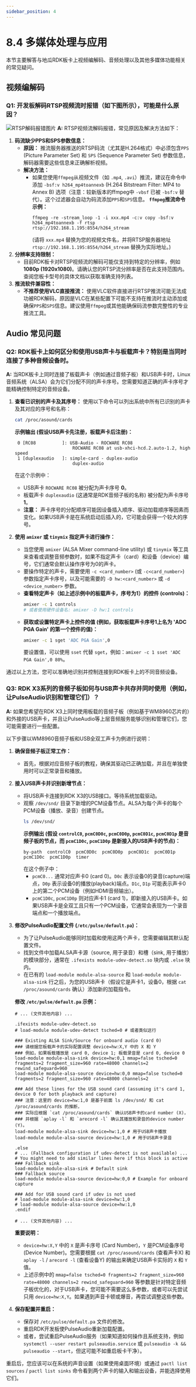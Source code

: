 ```yaml
---
sidebar_position: 4
---
```


# 8.4 多媒体处理与应用

本节主要解答与地瓜RDK板卡上视频编解码、音频处理以及其他多媒体功能相关的常见疑问。

## 视频编解码

### Q1: 开发板解码RTSP视频流时报错（如下图所示），可能是什么原因？
![RTSP解码报错图片](../../static/img/08_FAQ/image/multimedia/image-20220728110439753.png)
**A:** RTSP视频流解码报错，常见原因及解决方法如下：
1.  **码流缺少PPS和SPS参数信息：**
    * **原因：** 推流服务器推送的RTSP码流（尤其是H.264格式）中必须包含`PPS` (Picture Parameter Set) 和 `SPS` (Sequence Parameter Set) 参数信息，解码器需要这些信息来正确解析视频。
    * **解决方法：**
        * 如果您使用`ffmpeg`从视频文件（如 `.mp4`, `.avi`）推流，建议在命令中添加 `-bsf:v h264_mp4toannexb` (H.264 Bitstream Filter: MP4 to Annex B) 选项（注意：较新版本的ffmpeg中 `-vbsf` 已被 `-bsf:v` 替代）。这个过滤器会自动为码流添加`PPS`和`SPS`信息。
            **`ffmpeg`推流命令示例：**
            ```
            ffmpeg -re -stream_loop -1 -i xxx.mp4 -c:v copy -bsf:v h264_mp4toannexb -f rtsp rtsp://192.168.1.195:8554/h264_stream
            ```
            (请将 `xxx.mp4` 替换为您的视频文件名，并将RTSP服务器地址 `rtsp://192.168.1.195:8554/h264_stream` 替换为实际地址。)
2.  **分辨率支持限制：**
    * 目前RDK板卡对RTSP视频流的解码可能仅支持到特定的分辨率，例如 **1080p (1920x1080)**。请确认您的RTSP流分辨率是否在此支持范围内。查阅您板卡型号的具体文档以获取准确支持列表。
3.  **推流软件兼容性：**
    * **不推荐使用VLC直接推流：** 使用VLC软件直接进行RTSP推流可能无法成功被RDK解码，原因是VLC在某些配置下可能不支持在推流时主动添加或确保`PPS`和`SPS`信息。建议使用`ffmpeg`或其他能确保码流参数完整性的专业推流工具。

## Audio 常见问题

### Q2: RDK板卡上如何区分和使用USB声卡与板载声卡？特别是当同时连接了多种音频设备时。
**A:** 当RDK板卡上同时连接了板载声卡（例如通过音频子板）和USB声卡时，Linux音频系统（ALSA）会为它们分配不同的声卡序号。您需要知道正确的声卡序号才能精确控制特定的音频设备。

1.  **查看已识别的声卡及其序号：**
    使用以下命令可以列出系统中所有已识别的声卡及其对应的序号和名称：
    ```bash
    cat /proc/asound/cards
    ```
    **示例输出 (假设USB声卡先注册，板载声卡后注册)：**
    ```text
     0 [RC08          ]: USB-Audio - ROCWARE RC08
                          ROCWARE RC08 at usb-xhci-hcd.2.auto-1.2, high speed
     1 [duplexaudio   ]: simple-card - duplex-audio
                          duplex-audio
    ```
    在这个示例中：
    * USB声卡 `ROCWARE RC08` 被分配为声卡序号 **0**。
    * 板载声卡 `duplexaudio` (这通常是RDK音频子板的名称) 被分配为声卡序号 **1**。
    * **注意：** 声卡序号的分配顺序可能因设备插入顺序、驱动加载顺序等因素而变化。如果USB声卡是在系统启动后插入的，它可能会获得一个较大的序号。

2.  **使用 `amixer` 或 `tinymix` 指定声卡进行操作：**
    * 当您使用 `amixer` (ALSA Mixer command-line utility) 或 `tinymix` 等工具来查看或调整音频参数时，如果不指定声卡（card）和设备（device）编号，它们通常会默认操作序号为0的声卡。
    * 要操作特定的声卡，需要使用 `-c <card_number>` (或 `-c<card_number>`) 参数指定声卡序号，以及可能需要的 `-D hw:<card_number>` 或 `-d <device_number>` 参数。
    * **查看特定声卡（如上述示例中的板载声卡，序号为1）的控件 (controls)：**
        ```bash
        amixer -c 1 controls 
        # 或者使用硬件设备名: amixer -D hw:1 controls
        ```
    * **获取或设置特定声卡上控件的值 (例如，获取板载声卡序号1上名为 'ADC PGA Gain' 的第一个控件的值)：**
        ```bash
        amixer -c 1 sget 'ADC PGA Gain',0
        ```
        要设置值，可以使用 `sset` 代替 `sget`，例如：`amixer -c 1 sset 'ADC PGA Gain',0 80%`。

通过以上方法，您可以准确地识别并控制连接到RDK板卡上的不同音频设备。

### Q3: RDK X3系列的音频子板如何与USB声卡共存并同时使用（例如，让PulseAudio识别和管理它们）？
**A:** 如果您希望在RDK X3上同时使用板载的音频子板（例如基于WM8960芯片的）和外接的USB声卡，并且让PulseAudio等上层音频服务能够识别和管理它们，您可能需要进行一些配置。

以下步骤以WM8960音频子板和USB全双工声卡为例进行说明：

1.  **确保音频子板正常工作：**
    * 首先，根据对应音频子板的教程，确保其驱动已正确加载，并且在单独使用时可以正常录音和播放。

2.  **接入USB声卡并识别新增节点：**
    * 将USB声卡连接到RDK X3的USB接口。等待系统加载驱动。
    * 观察 `/dev/snd/` 目录下新增的PCM设备节点。ALSA为每个声卡的每个PCM设备（播放、录音）创建节点。
        ```bash
        ls /dev/snd/
        ```
        **示例输出 (假设 `controlC0`, `pcmC0D0c`, `pcmC0D0p`, `pcmC0D1c`, `pcmC0D1p` 是音频子板的节点，而 `pcmC1D0c`, `pcmC1D0p` 是新接入的USB声卡的节点)：**
        ```text
        by-path  controlC0  pcmC0D0c  pcmC0D0p  pcmC0D1c  pcmC0D1p  pcmC1D0c  pcmC1D0p  timer
        ```
        在这个例子中：
        * `pcmC0...` 通常对应声卡0 (card 0)。`D0c` 表示设备0的录音(capture)端点，`D0p` 表示设备0的播放(playback)端点。`D1c`, `D1p` 可能表示声卡0上的第二个PCM设备（例如HDMI音频输出）。
        * `pcmC1D0c`, `pcmC1D0p` 则对应声卡1 (card 1)，即新接入的USB声卡。如果USB声卡是全双工且只有一个PCM设备，它通常会表现为一个录音端点和一个播放端点。

3.  **修改PulseAudio配置文件 (`/etc/pulse/default.pa`)：**
    * 为了让PulseAudio能够同时加载和使用这两个声卡，您需要编辑其默认配置文件。
    * 找到文件中加载ALSA声卡源（source, 用于录音）和槽（sink, 用于播放）的模块部分，通常在 `.ifexists module-udev-detect.so` 块内或 `.else` 块内。
    * 在已有的 `load-module module-alsa-source` 和 `load-module module-alsa-sink` 行之后，为您的USB声卡（假设它是声卡1，设备0，根据 `cat /proc/asound/cards` 确认）添加新的加载指令。

    **修改 `/etc/pulse/default.pa` 示例：**
    ```apacheconf
    # ... (文件其他内容) ...

    .ifexists module-udev-detect.so
    # load-module module-udev-detect tsched=0 # 或者类似这行

    ### Existing ALSA Sink/Source for onboard audio (card 0)
    ### 请根据您板载声卡的实际配置调整 device=hw:X,Y 中的 X 和 Y
    ### 例如，如果板载播放是 card 0, device 1; 板载录音是 card 0, device 0
    load-module module-alsa-sink device=hw:0,1 mmap=false tsched=0 fragments=2 fragment_size=960 rate=48000 channels=2 rewind_safeguard=960
    load-module module-alsa-source device=hw:0,0 mmap=false tsched=0 fragments=2 fragment_size=960 rate=48000 channels=2

    ### Add these lines for the USB sound card (assuming it's card 1, device 0 for both playback and capture)
    ### 注意：这里的 device=hw:1,0 是基于前面 ls /dev/snd/ 和 cat /proc/asound/cards 的推断，
    ### 实际应根据 `cat /proc/asound/cards` 确认USB声卡的card number (X)，
    ### 并根据 `aplay -l` 和 `arecord -l` 确认其播放和录音的device number (Y)。
    load-module module-alsa-sink device=hw:1,0 # 用于USB声卡播放
    load-module module-alsa-source device=hw:1,0 # 用于USB声卡录音

    .else
    # ... (Fallback configuration if udev-detect is not available) ...
    # You might need to add similar lines here if this block is active
    ### Fallback sink
    load-module module-alsa-sink # Default sink
    ### Fallback source
    load-module module-alsa-source device=hw:0,0 # Example for onboard capture

    ### Add for USB sound card if udev is not used
    # load-module module-alsa-sink device=hw:1,0
    # load-module module-alsa-source device=hw:1,0
    .endif

    # ... (文件其他内容) ...
    ```
    **重要说明：**
    * `device=hw:X,Y` 中的 `X` 是声卡序号 (Card Number)，`Y` 是PCM设备序号 (Device Number)。您需要根据 `cat /proc/asound/cards` (查看声卡X) 和 `aplay -l` / `arecord -l` (查看设备Y) 的输出来确定USB声卡实际的 `X` 和 `Y` 值。
    * 上述示例中的 `mmap=false tsched=0 fragments=2 fragment_size=960 rate=48000 channels=2 rewind_safeguard=960` 等参数是针对特定音频子板优化的，对于USB声卡，您可能不需要这么多参数，或者可以先尝试只用 `device=hw:X,Y`。如果遇到声音卡顿或爆音，再尝试调整这些参数。

4.  **保存配置并重启：**
    * 保存对 `/etc/pulse/default.pa` 文件的修改。
    * 重启RDK开发板使PulseAudio重新加载配置。
    * 或者，尝试重启PulseAudio服务（如果知道如何操作且系统支持，例如 `systemctl --user restart pulseaudio.service` 或 `pulseaudio -k && pulseaudio --start`，但这可能不如重启板卡干净）。

重启后，您应该可以在系统的声音设置（如果使用桌面环境）或通过 `pactl list sources` / `pactl list sinks` 命令看到两个声卡的输入和输出设备，并能选择使用它们。
